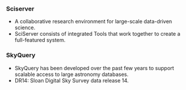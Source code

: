### Sciserver

-   A collaborative research environment for large-scale data-driven
    science.
-   SciServer consists of integrated Tools that work together to create
    a full-featured system.

### SkyQuery

-   SkyQuery has been developed over the past few years to support
    scalable access to large astronomy databases.
-   DR14: Sloan Digital Sky Survey data release 14.
